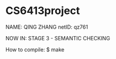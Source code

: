# CS6413project
NAME: QING ZHANG
netID: qz761

NOW IN: STAGE 3 - SEMANTIC CHECKING

How to compile:
$ make
